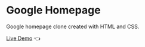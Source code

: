 # Google Homepage

Google homepage clone created with HTML and CSS.

[Live Demo](https://iriskimm.github.io/google-homepage/) :point_left:
